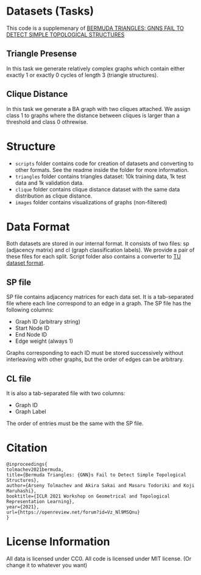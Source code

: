 # Datasets (Tasks)
This code is a supplemenary of [BERMUDA TRIANGLES: GNNS FAIL TO DETECT
SIMPLE TOPOLOGICAL STRUCTURES](https://openreview.net/pdf?id=Vz_Nl9MSQnu)
## Triangle Presense

In this task we generate relatively complex graphs which contain either exactly 1 or exactly 0
cycles of length 3 (triangle structures).

## Clique Distance

In this task we generate a BA graph with two cliques attached.
We assign class 1 to graphs where the distance between cliques is larger than a threshold and class 0 othrewise.

# Structure

* `scripts` folder contains code for creation of datasets and converting to other formats.
See the readme inside the folder for more information.
* `triangles` folder contains triangles dataset: 10k training data, 1k test data and 1k validation data.
* `clique` folder contains clique distance dataset with the same data distribution as clique distance.
* `images` folder contains visualizations of graphs (non-filtered)

# Data Format

Both datasets are stored in our internal format.
It consists of two files: sp (adjacency matrix) and cl (graph classification labels).
We provide a pair of these files for each split.
Script folder also contains a converter to [TU dataset format](https://chrsmrrs.github.io/datasets/).

## SP file

SP file contains adjacency matrices for each data set.
It is a tab-separated file where each line correspond to an edge in a graph.
The SP file has the following columns:

* Graph ID (arbitrary string)
* Start Node ID
* End Node ID
* Edge weight (always 1)

Graphs corresponding to each ID must be stored successively without interleaving with other graphs,
but the order of edges can be arbitrary.

## CL file

It is also a tab-separated file with two columns:

* Graph ID
* Graph Label

The order of entries must be the same with the SP file.

# Citation
```
@inproceedings{
tolmachev2021bermuda,
title={Bermuda Triangles: {GNN}s Fail to Detect Simple Topological Structures},
author={Arseny Tolmachev and Akira Sakai and Masaru Todoriki and Koji Maruhashi},
booktitle={ICLR 2021 Workshop on Geometrical and Topological Representation Learning},
year={2021},
url={https://openreview.net/forum?id=Vz_Nl9MSQnu}
}
```

# License Information

All data is licensed under CC0.
All code is licensed under MIT license. (Or change it to whatever you want)
